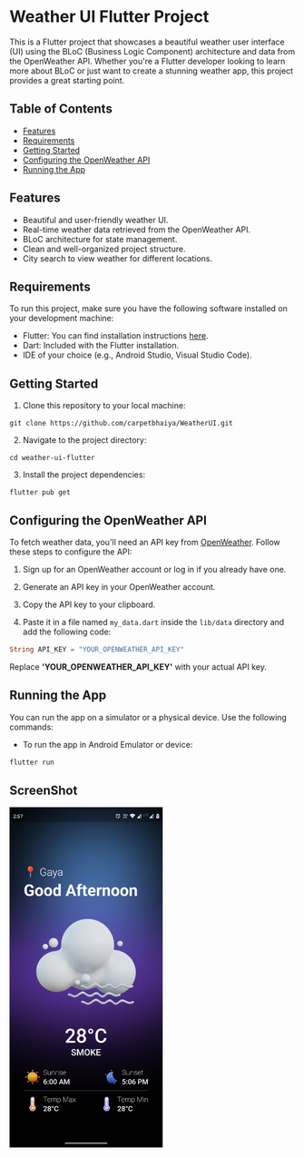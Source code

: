 # Weather UI Flutter Project

This is a Flutter project that showcases a beautiful weather user interface (UI) using the BLoC (Business Logic Component) architecture and data from the OpenWeather API. Whether you're a Flutter developer looking to learn more about BLoC or just want to create a stunning weather app, this project provides a great starting point.

## Table of Contents

- [Features](#features)
- [Requirements](#requirements)
- [Getting Started](#getting-started)
- [Configuring the OpenWeather API](#configuring-the-openweather-api)
- [Running the App](#running-the-app)

## Features

- Beautiful and user-friendly weather UI.
- Real-time weather data retrieved from the OpenWeather API.
- BLoC architecture for state management.
- Clean and well-organized project structure.
- City search to view weather for different locations.

## Requirements

To run this project, make sure you have the following software installed on your development machine:

- Flutter: You can find installation instructions [here](https://flutter.dev/docs/get-started/install).
- Dart: Included with the Flutter installation.
- IDE of your choice (e.g., Android Studio, Visual Studio Code).

## Getting Started

1. Clone this repository to your local machine:
```console
git clone https://github.com/carpetbhaiya/WeatherUI.git
```
2. Navigate to the project directory:
```console
cd weather-ui-flutter
```
3. Install the project dependencies:
```console
flutter pub get
```

## Configuring the OpenWeather API

To fetch weather data, you'll need an API key from [OpenWeather](https://openweathermap.org/). Follow these steps to configure the API:

1. Sign up for an OpenWeather account or log in if you already have one.

2. Generate an API key in your OpenWeather account.

3. Copy the API key to your clipboard.

4. Paste it in a file named `my_data.dart` inside the `lib/data` directory and add the following code:

```dart
String API_KEY = "YOUR_OPENWEATHER_API_KEY"
```
Replace **'YOUR_OPENWEATHER_API_KEY'** with your actual API key.

## Running the App

You can run the app on a simulator or a physical device. Use the following commands:

- To run the app in Android Emulator or device:
```bash
flutter run
```

## ScreenShot
<img src="Screenshot_20231107-145721.png" alt="Image" width="270" height="600" />

